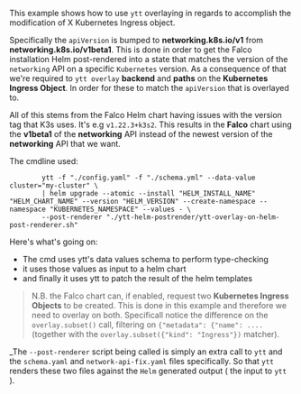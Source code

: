 This example shows how to use `ytt` overlaying in regards to accomplish the modification of X Kubernetes Ingress object.

Specifically the `apiVersion` is bumped to **networking.k8s.io/v1** from **networking.k8s.io/v1beta1**. This is done in order to get the Falco installation Helm post-rendered into a state that matches the version of the `networking` API on a specific `Kubernetes` version.
As a consequence of that we're required to `ytt overlay` **backend** and **paths** on the **Kubernetes Ingress Object**. In order for these to match the `apiVersion` that is overlayed to.

All of this stems from the Falco Helm chart having issues with the version tag that K3s uses. It's e.g `v1.22.3+k3s2`. This results in the **Falco** chart using the **v1beta1** of the **networking** API instead of the newest version of the **networking** API that we want.

The cmdline used:

```text
        ytt -f "./config.yaml" -f "./schema.yml" --data-value cluster="my-cluster" \
        | helm upgrade --atomic --install "HELM_INSTALL_NAME" "HELM_CHART_NAME" --version "HELM_VERSION" --create-namespace --namespace "KUBERNETES_NAMESPACE" --values - \
        --post-renderer "./ytt-helm-postrender/ytt-overlay-on-helm-post-renderer.sh"
```

Here's what's going on:

- The cmd uses ytt's data values schema to perform type-checking
- it uses those values as input to a helm chart
- and finally it uses ytt to patch the result of the helm templates

> N.B. the Falco chart can, if enabled, request two **Kubernetes Ingress Objects** to be created. This is done in this example and therefore we need to overlay on both. Specificall notice the difference on the `overlay.subset()` call, filtering on `{"metadata": {"name": ....` (together with the `overlay.subset({"kind": "Ingress"})` matcher).

_The `--post-renderer` script being called is simply an extra call to `ytt` and the `schema.yaml` and `network-api-fix.yaml` files specifically. So that `ytt` renders these two files against the `Helm` generated output ( the input to `ytt` ).


